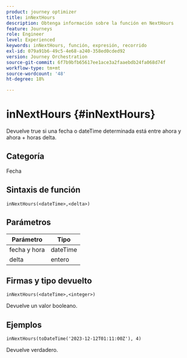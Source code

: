```yaml
---
product: journey optimizer
title: inNextHours
description: Obtenga información sobre la función en NextHours
feature: Journeys
role: Engineer
level: Experienced
keywords: inNextHours, función, expresión, recorrido
exl-id: 079a91b6-49c5-4e68-a240-358ed0cded92
version: Journey Orchestration
source-git-commit: 6f7b9bfb65617ee1ace3a2faaebdb24fa068d74f
workflow-type: tm+mt
source-wordcount: '48'
ht-degree: 18%

---
```


# inNextHours {#inNextHours}

Devuelve true si una fecha o dateTime determinada está entre ahora y ahora + horas delta.

## Categoría

Fecha

## Sintaxis de función

`inNextHours(<dateTime>,<delta>)`

## Parámetros

| Parámetro | Tipo |
|-----------|------------------|
| fecha y hora | dateTime |
| delta | entero |

## Firmas y tipo devuelto

`inNextHours(<dateTime>,<integer>)`

Devuelve un valor booleano.

## Ejemplos

`inNextHours(toDateTime('2023-12-12T01:11:00Z'), 4)`

Devuelve verdadero.
